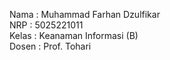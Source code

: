Nama : Muhammad Farhan Dzulfikar  
NRP : 5025221011  
Kelas : Keanaman Informasi (B)  
Dosen : Prof. Tohari  
